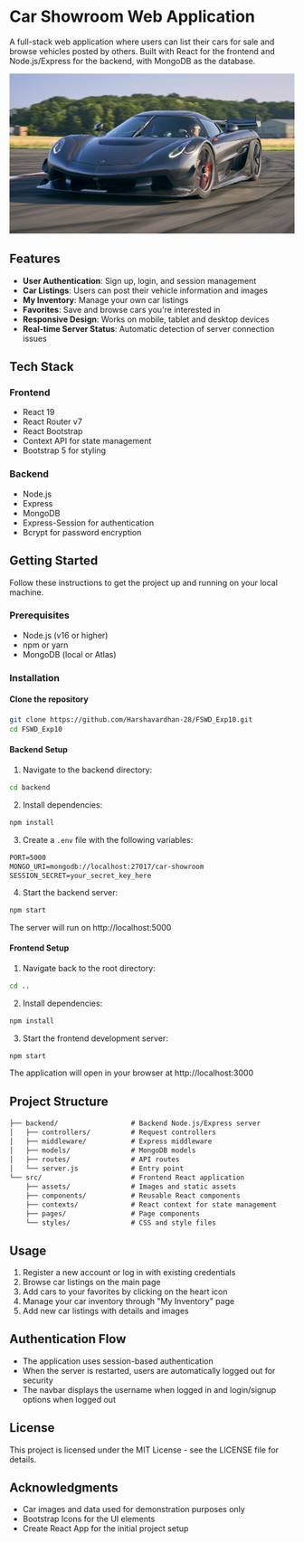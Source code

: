 # Car Showroom Web Application

A full-stack web application where users can list their cars for sale and browse vehicles posted by others. Built with React for the frontend and Node.js/Express for the backend, with MongoDB as the database.

![Car Showroom](src/assets/TG_DSC0155.jpg)

## Features

- **User Authentication**: Sign up, login, and session management
- **Car Listings**: Users can post their vehicle information and images
- **My Inventory**: Manage your own car listings
- **Favorites**: Save and browse cars you're interested in
- **Responsive Design**: Works on mobile, tablet and desktop devices
- **Real-time Server Status**: Automatic detection of server connection issues

## Tech Stack

### Frontend

- React 19
- React Router v7
- React Bootstrap
- Context API for state management
- Bootstrap 5 for styling

### Backend

- Node.js
- Express
- MongoDB
- Express-Session for authentication
- Bcrypt for password encryption

## Getting Started

Follow these instructions to get the project up and running on your local machine.

### Prerequisites

- Node.js (v16 or higher)
- npm or yarn
- MongoDB (local or Atlas)

### Installation

#### Clone the repository

```bash
git clone https://github.com/Harshavardhan-28/FSWD_Exp10.git
cd FSWD_Exp10
```

#### Backend Setup

1. Navigate to the backend directory:

```bash
cd backend
```

2. Install dependencies:

```bash
npm install
```

3. Create a `.env` file with the following variables:

```
PORT=5000
MONGO_URI=mongodb://localhost:27017/car-showroom
SESSION_SECRET=your_secret_key_here
```

4. Start the backend server:

```bash
npm start
```

The server will run on http://localhost:5000

#### Frontend Setup

1. Navigate back to the root directory:

```bash
cd ..
```

2. Install dependencies:

```bash
npm install
```

3. Start the frontend development server:

```bash
npm start
```

The application will open in your browser at http://localhost:3000

## Project Structure

```
├── backend/                  # Backend Node.js/Express server
│   ├── controllers/          # Request controllers
│   ├── middleware/           # Express middleware
│   ├── models/               # MongoDB models
│   ├── routes/               # API routes
│   └── server.js             # Entry point
└── src/                      # Frontend React application
    ├── assets/               # Images and static assets
    ├── components/           # Reusable React components
    ├── contexts/             # React context for state management
    ├── pages/                # Page components
    └── styles/               # CSS and style files
```

## Usage

1. Register a new account or log in with existing credentials
2. Browse car listings on the main page
3. Add cars to your favorites by clicking on the heart icon
4. Manage your car inventory through "My Inventory" page
5. Add new car listings with details and images

## Authentication Flow

- The application uses session-based authentication
- When the server is restarted, users are automatically logged out for security
- The navbar displays the username when logged in and login/signup options when logged out

## License

This project is licensed under the MIT License - see the LICENSE file for details.

## Acknowledgments

- Car images and data used for demonstration purposes only
- Bootstrap Icons for the UI elements
- Create React App for the initial project setup

